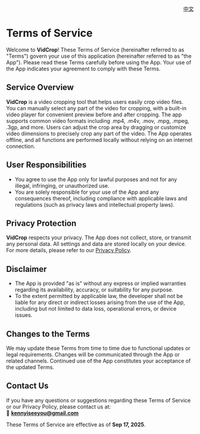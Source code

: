 <p align="right">
  <a href="./terms-of-service.zh.md">中文</a>
</p>
<!--rehype:style=float: right; bottom: -36px; position: relative;-->

Terms of Service  
===

Welcome to **VidCrop**! These Terms of Service (hereinafter referred to as "Terms") govern your use of this application (hereinafter referred to as "the App"). Please read these Terms carefully before using the App. Your use of the App indicates your agreement to comply with these Terms.

## Service Overview  

**VidCrop** is a video cropping tool that helps users easily crop video files. You can manually select any part of the video for cropping, with a built-in video player for convenient preview before and after cropping. The app supports common video formats including .mp4, .m4v, .mov, .mpg, .mpeg, .3gp, and more. Users can adjust the crop area by dragging or customize video dimensions to precisely crop any part of the video. The App operates offline, and all functions are performed locally without relying on an internet connection.

## User Responsibilities  

- You agree to use the App only for lawful purposes and not for any illegal, infringing, or unauthorized use.  
- You are solely responsible for your use of the App and any consequences thereof, including compliance with applicable laws and regulations (such as privacy laws and intellectual property laws).

## Privacy Protection  

**VidCrop** respects your privacy. The App does not collect, store, or transmit any personal data. All settings and data are stored locally on your device. For more details, please refer to our [Privacy Policy](#).

## Disclaimer  

- The App is provided "as is" without any express or implied warranties regarding its availability, accuracy, or suitability for any purpose.  
- To the extent permitted by applicable law, the developer shall not be liable for any direct or indirect losses arising from the use of the App, including but not limited to data loss, operational errors, or device issues.

## Changes to the Terms  

We may update these Terms from time to time due to functional updates or legal requirements. Changes will be communicated through the App or related channels. Continued use of the App constitutes your acceptance of the updated Terms.

## Contact Us  

If you have any questions or suggestions regarding these Terms of Service or our Privacy Policy, please contact us at:  
📧 **[kennyiseeyou@gmail.com](mailto:kennyiseeyou@gmail.com)**

These Terms of Service are effective as of **Sep 17, 2025**.
